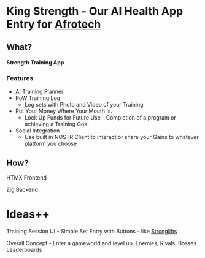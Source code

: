 # King Strength - Our AI Health App Entry for [Afrotech](https://afrotech.devpost.com)

## What? 

#### Strength Training App

### Features 

* AI Training Planner
* PoW Training Log 
    - Log sets with Photo and Video of your Training
* Put Your Money Where Your Mouth Is.
    - Lock Up Funds for Future Use - Completion of a program or achieving a Training Goal
* Social Integration 
    - Use built in NOSTR Client to interact or share your Gains to whatever platform you choose

## How?

HTMX Frontend

Zig Backend

# Ideas++

Training Session UI - Simple Set Entry with Buttons - like [Stronglifts](https://stronglifts.com/app/)

Overall Concept - Enter a gameworld and level up.
Enemies, Rivals, Bosses
Leaderboards